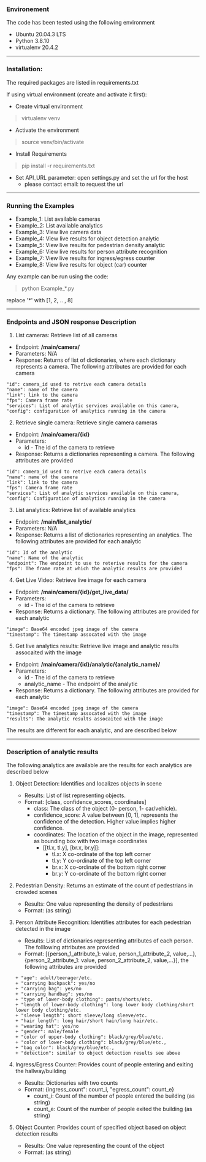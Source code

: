 ### Environement
The code has been tested using the following environment
 - Ubuntu 20.04.3 LTS
 - Python 3.8.10
 - virtualenv 20.4.2

---
### Installation:
The required packages are listed in requirements.txt

If using virtual environment (create and activate it first):
- Create virtual environment
> virtualenv venv 
- Activate the environment
> source venv/bin/activate
- Install Requirements
> pip install -r requirements.txt
- Set API_URL parameter: open settings.py and set the url for the host
  - please contact email: to request the url 

---
### Running the Examples
- Example_1: List available cameras 
- Example_2: List available analytics 
- Example_3: View live camera data
- Example_4: View live results for object detection analytic
- Example_5: View live results for pedestrian density analytic
- Example_6: View live results for person attribute recognition
- Example_7: View live results for ingress/egress counter
- Example_8: View live results for object (car) counter

Any example can be run using the code:
> python Example_*.py

replace '*' with [1, 2, .. , 8]

---
### Endpoints and JSON response Description
1. List cameras: Retrieve list of all cameras
+ Endpoint: **/main/camera/**
+ Parameters: N/A
+ Response: Returns of list of dictionaries, where each dictionary represents a camera. The following attributes are provided for each camera 
```
"id": camera_id used to retrive each camera details
"name": name of the camera
"link": link to the camera 
"fps": Camera frame rate
"services": List of analytic services available on this camera,
"config": configuration of analytics running in the camera
```

2. Retrieve single camera: Retrieve single camera cameras
+ Endpoint: **/main/camera/{id}**
+ Parameters: 
  + id - The id of the camera to retrieve 
+ Response: Returns a dictionaries representing a camera. The following attributes are provided 
```
"id": camera_id used to retrive each camera details
"name": name of the camera
"link": link to the camera 
"fps": Camera frame rate
"services": List of analytic services available on this camera,
"config": Configuration of analytics running in the camera
```

3. List analytics: Retrieve list of available analytics
+ Endpoint: **/main/list_analytic/**
+ Parameters: N/A   
+ Response: Returns a list of dictionaries representing an analytics. The following attributes are provided for each analytic 
```
"id": Id of the analytic
"name": Name of the analytic
"endpoint": The endpoint to use to reterive results for the camera
"fps": The frame rate at which the analytic results are provided
```

4. Get Live Video: Retrieve live image for each camera
+ Endpoint: **/main/camera/{id}/get_live_data/**
+ Parameters:
  + id - The id of the camera to retrieve 
+ Response: Returns a dictionary. The following attributes are provided for each analytic 
```
"image": Base64 encoded jpeg image of the camera
"timestamp": The timestamp assocated with the image
```

5. Get live analytics results: Retrieve live image and analytic results assocaited with the image
+ Endpoint: **/main/camera/{id}/analytic/{analytic_name}/**
+ Parameters:
  + id - The id of the camera to retrieve 
  + analytic_name - The endpoint of the analytic 
+ Response: Returns a dictionary. The following attributes are provided for each analytic 
```
"image": Base64 encoded jpeg image of the camera
"timestamp": The timestamp assocated with the image
"results": The analytic results assocaited with the image
```

The results are different for each analytic, and are described below

---
### Description of analytic results
The following analytics are available are the results for each analytics are described below

1. Object Detection: Identifies and localizes objects in scene
   + Results: List of list representing objects.
   + Format: [class, confidence_scores, coordinates]
     + class: The class of the object (0- person, 1- car/vehicle).
     + confidence_score: A value between [0, 1], represents the confidence of the detection. Higher value implies higher confidence.
     + coordinates: The location of the object in the image, represented as bounding box with two image coordinates
       + [[tl.x, tl.y], [br.x, br.y]]: 
         + tl.x: X co-ordinate of the top left corner
         + tl.y: Y co-ordinate of the top left corner
         + br.x: X co-ordinate of the bottom right corner
         + br.y: Y co-ordinate of the bottom right corner
2. Pedestrian Density: Returns an estimate of the count of pedestrians in crowded scenes
   + Results: One value representing the density of pedestrians 
   + Format: <density> (as string)
3. Person Attribute Recognition: Identifies attributes for each pedestrian detected in the image
   + Results: List of dictionaries representing attributes of each person. The folllowing attributes are provided
   + Format: [{person_1_attribute_1: value, person_1_attribute_2, value,...}, 
   {person_2_attribute_1: value, person_2_attribute_2, value,...}], the following attributes are provided 
   ```
   + "age": adult/teenager/etc. 
   + "carrying backpack": yes/no 
   + "carrying bag": yes/no 
   + "carrying handbag": yes/no 
   + "type of lower-body clothing": pants/shorts/etc. 
   + "length of lower-body clothing": long lower body clothing/short lower body clothing/etc. 
   + "sleeve length": short sleeve/long sleeve/etc. 
   + "hair length": long hair/short hain/long hair/etc. 
   + "wearing hat": yes/no 
   + "gender": male/female 
   + "color of upper-body clothing": black/grey/blue/etc. 
   + "color of lower-body clothing": black/grey/blue/etc., 
   + "bag_color": black/grey/blue/etc.,
   + "detection": similar to object detection results see above 
   ```

4. Ingress/Egress Counter: Provides count of people entering and exiting the hallway/building
   + Results: Dictionaries with two counts
   + Format: {ingress_count": count_i, "egress_count": count_e} 
     + count_i: Count of the number of people entered the building (as string) 
     + count_e: Count of the number of people exited the building (as string)
   
5. Object Counter: Provides count of specified object based on object detection results
   + Results: One value representing the count of the object 
   + Format: <count> (as string) 





